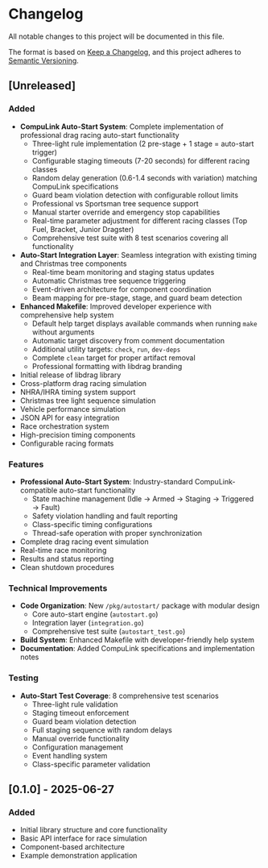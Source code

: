 # Changelog

All notable changes to this project will be documented in this file.

The format is based on [Keep a Changelog](https://keepachangelog.com/en/1.0.0/),
and this project adheres to [Semantic Versioning](https://semver.org/spec/v2.0.0.html).

## [Unreleased]

### Added
- **CompuLink Auto-Start System**: Complete implementation of professional drag racing auto-start functionality
  - Three-light rule implementation (2 pre-stage + 1 stage = auto-start trigger)
  - Configurable staging timeouts (7-20 seconds) for different racing classes
  - Random delay generation (0.6-1.4 seconds with variation) matching CompuLink specifications
  - Guard beam violation detection with configurable rollout limits
  - Professional vs Sportsman tree sequence support
  - Manual starter override and emergency stop capabilities
  - Real-time parameter adjustment for different racing classes (Top Fuel, Bracket, Junior Dragster)
  - Comprehensive test suite with 8 test scenarios covering all functionality
- **Auto-Start Integration Layer**: Seamless integration with existing timing and Christmas tree components
  - Real-time beam monitoring and staging status updates
  - Automatic Christmas tree sequence triggering
  - Event-driven architecture for component coordination
  - Beam mapping for pre-stage, stage, and guard beam detection
- **Enhanced Makefile**: Improved developer experience with comprehensive help system
  - Default help target displays available commands when running `make` without arguments
  - Automatic target discovery from comment documentation
  - Additional utility targets: `check`, `run`, `dev-deps`
  - Complete `clean` target for proper artifact removal
  - Professional formatting with libdrag branding
- Initial release of libdrag library
- Cross-platform drag racing simulation
- NHRA/IHRA timing system support
- Christmas tree light sequence simulation
- Vehicle performance simulation
- JSON API for easy integration
- Race orchestration system
- High-precision timing components
- Configurable racing formats

### Features
- **Professional Auto-Start System**: Industry-standard CompuLink-compatible auto-start functionality
  - State machine management (Idle → Armed → Staging → Triggered → Fault)
  - Safety violation handling and fault reporting
  - Class-specific timing configurations
  - Thread-safe operation with proper synchronization
- Complete drag racing event simulation
- Real-time race monitoring
- Results and status reporting
- Clean shutdown procedures

### Technical Improvements
- **Code Organization**: New `/pkg/autostart/` package with modular design
  - Core auto-start engine (`autostart.go`)
  - Integration layer (`integration.go`) 
  - Comprehensive test suite (`autostart_test.go`)
- **Build System**: Enhanced Makefile with developer-friendly help system
- **Documentation**: Added CompuLink specifications and implementation notes

### Testing
- **Auto-Start Test Coverage**: 8 comprehensive test scenarios
  - Three-light rule validation
  - Staging timeout enforcement
  - Guard beam violation detection
  - Full staging sequence with random delays
  - Manual override functionality
  - Configuration management
  - Event handling system
  - Class-specific parameter validation

## [0.1.0] - 2025-06-27

### Added
- Initial library structure and core functionality
- Basic API interface for race simulation
- Component-based architecture
- Example demonstration application
